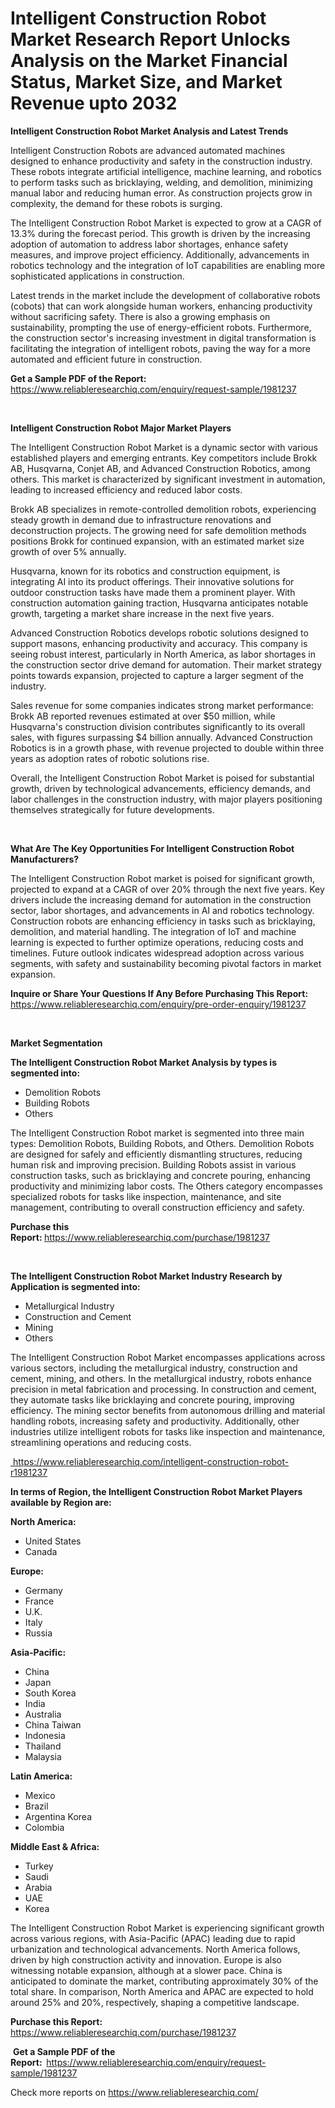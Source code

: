 <p><h1>Intelligent Construction Robot Market Research Report Unlocks Analysis on the Market Financial Status, Market Size, and Market Revenue upto 2032</h1></p><p><strong>Intelligent Construction Robot Market Analysis and Latest Trends</strong></p>
<p><p>Intelligent Construction Robots are advanced automated machines designed to enhance productivity and safety in the construction industry. These robots integrate artificial intelligence, machine learning, and robotics to perform tasks such as bricklaying, welding, and demolition, minimizing manual labor and reducing human error. As construction projects grow in complexity, the demand for these robots is surging.</p><p>The Intelligent Construction Robot Market is expected to grow at a CAGR of 13.3% during the forecast period. This growth is driven by the increasing adoption of automation to address labor shortages, enhance safety measures, and improve project efficiency. Additionally, advancements in robotics technology and the integration of IoT capabilities are enabling more sophisticated applications in construction. </p><p>Latest trends in the market include the development of collaborative robots (cobots) that can work alongside human workers, enhancing productivity without sacrificing safety. There is also a growing emphasis on sustainability, prompting the use of energy-efficient robots. Furthermore, the construction sector's increasing investment in digital transformation is facilitating the integration of intelligent robots, paving the way for a more automated and efficient future in construction.</p></p>
<p><strong>Get a Sample PDF of the Report:&nbsp;</strong> <a href="https://www.reliableresearchiq.com/enquiry/request-sample/1981237?utm_campaign=2797&utm_medium=2&utm_source=Github&utm_content=ia&utm_term=02032025&utm_id=intelligent-construction-robot">https://www.reliableresearchiq.com/enquiry/request-sample/1981237</a></p>
<p>&nbsp;</p>
<p><strong>Intelligent Construction Robot Major Market Players</strong></p>
<p><p>The Intelligent Construction Robot Market is a dynamic sector with various established players and emerging entrants. Key competitors include Brokk AB, Husqvarna, Conjet AB, and Advanced Construction Robotics, among others. This market is characterized by significant investment in automation, leading to increased efficiency and reduced labor costs.</p><p>Brokk AB specializes in remote-controlled demolition robots, experiencing steady growth in demand due to infrastructure renovations and deconstruction projects. The growing need for safe demolition methods positions Brokk for continued expansion, with an estimated market size growth of over 5% annually.</p><p>Husqvarna, known for its robotics and construction equipment, is integrating AI into its product offerings. Their innovative solutions for outdoor construction tasks have made them a prominent player. With construction automation gaining traction, Husqvarna anticipates notable growth, targeting a market share increase in the next five years.</p><p>Advanced Construction Robotics develops robotic solutions designed to support masons, enhancing productivity and accuracy. This company is seeing robust interest, particularly in North America, as labor shortages in the construction sector drive demand for automation. Their market strategy points towards expansion, projected to capture a larger segment of the industry.</p><p>Sales revenue for some companies indicates strong market performance: Brokk AB reported revenues estimated at over $50 million, while Husqvarna's construction division contributes significantly to its overall sales, with figures surpassing $4 billion annually. Advanced Construction Robotics is in a growth phase, with revenue projected to double within three years as adoption rates of robotic solutions rise.</p><p>Overall, the Intelligent Construction Robot Market is poised for substantial growth, driven by technological advancements, efficiency demands, and labor challenges in the construction industry, with major players positioning themselves strategically for future developments.</p></p>
<p>&nbsp;</p>
<p><strong>What Are The Key Opportunities For Intelligent Construction Robot Manufacturers?</strong></p>
<p><p>The Intelligent Construction Robot market is poised for significant growth, projected to expand at a CAGR of over 20% through the next five years. Key drivers include the increasing demand for automation in the construction sector, labor shortages, and advancements in AI and robotics technology. Construction robots are enhancing efficiency in tasks such as bricklaying, demolition, and material handling. The integration of IoT and machine learning is expected to further optimize operations, reducing costs and timelines. Future outlook indicates widespread adoption across various segments, with safety and sustainability becoming pivotal factors in market expansion.</p></p>
<p><strong>Inquire or Share Your Questions If Any Before Purchasing This Report:</strong> <a href="https://www.reliableresearchiq.com/enquiry/pre-order-enquiry/1981237?utm_campaign=2797&utm_medium=2&utm_source=Github&utm_content=ia&utm_term=02032025&utm_id=intelligent-construction-robot">https://www.reliableresearchiq.com/enquiry/pre-order-enquiry/1981237</a></p>
<p>&nbsp;</p>
<p><strong>Market Segmentation</strong></p>
<p><strong>The Intelligent Construction Robot Market Analysis by types is segmented into:</strong></p>
<p><ul><li>Demolition Robots</li><li>Building Robots</li><li>Others</li></ul></p>
<p><p>The Intelligent Construction Robot market is segmented into three main types: Demolition Robots, Building Robots, and Others. Demolition Robots are designed for safely and efficiently dismantling structures, reducing human risk and improving precision. Building Robots assist in various construction tasks, such as bricklaying and concrete pouring, enhancing productivity and minimizing labor costs. The Others category encompasses specialized robots for tasks like inspection, maintenance, and site management, contributing to overall construction efficiency and safety.</p></p>
<p><strong>Purchase this Report:&nbsp;</strong><a href="https://www.reliableresearchiq.com/purchase/1981237?utm_campaign=2797&utm_medium=2&utm_source=Github&utm_content=ia&utm_term=02032025&utm_id=intelligent-construction-robot">https://www.reliableresearchiq.com/purchase/1981237</a></p>
<p>&nbsp;</p>
<p><strong>The Intelligent Construction Robot Market Industry Research by Application is segmented into:</strong></p>
<p><ul><li>Metallurgical Industry</li><li>Construction and Cement</li><li>Mining</li><li>Others</li></ul></p>
<p><p>The Intelligent Construction Robot Market encompasses applications across various sectors, including the metallurgical industry, construction and cement, mining, and others. In the metallurgical industry, robots enhance precision in metal fabrication and processing. In construction and cement, they automate tasks like bricklaying and concrete pouring, improving efficiency. The mining sector benefits from autonomous drilling and material handling robots, increasing safety and productivity. Additionally, other industries utilize intelligent robots for tasks like inspection and maintenance, streamlining operations and reducing costs.</p></p>
<p><a href="https://www.reliableresearchiq.com/intelligent-construction-robot-r1981237?utm_campaign=2797&utm_medium=2&utm_source=Github&utm_content=ia&utm_term=02032025&utm_id=intelligent-construction-robot">&nbsp;https://www.reliableresearchiq.com/intelligent-construction-robot-r1981237</a></p>
<p><strong>In terms of Region, the Intelligent Construction Robot Market Players available by Region are:</strong></p>
<p>
    <p> <strong> North America: </strong>
        <ul>
            <li>United States</li>
            <li>Canada</li>
        </ul>
        </p> 
    <p> <strong> Europe: </strong>
        <ul>
            <li>Germany</li>
            <li>France</li>
            <li>U.K.</li>
            <li>Italy</li>
            <li>Russia</li>
        </ul>
        </p> 
    <p> <strong> Asia-Pacific: </strong>
        <ul>
            <li>China</li>
            <li>Japan</li>
            <li>South Korea</li>
            <li>India</li>
            <li>Australia</li>
            <li>China Taiwan</li>
            <li>Indonesia</li>
            <li>Thailand</li>
            <li>Malaysia</li>
        </ul>
        </p> 
    <p> <strong> Latin America: </strong>
        <ul>
            <li>Mexico</li>
            <li>Brazil</li>
            <li>Argentina Korea</li>
            <li>Colombia</li>
        </ul>
        </p> 
    <p> <strong> Middle East & Africa: </strong>
        <ul>
            <li>Turkey</li>
            <li>Saudi</li>
            <li>Arabia</li>
            <li>UAE</li>
            <li>Korea</li>
        </ul>
    </p>
    </p>
<p><p>The Intelligent Construction Robot Market is experiencing significant growth across various regions, with Asia-Pacific (APAC) leading due to rapid urbanization and technological advancements. North America follows, driven by high construction activity and innovation. Europe is also witnessing notable expansion, although at a slower pace. China is anticipated to dominate the market, contributing approximately 30% of the total share. In comparison, North America and APAC are expected to hold around 25% and 20%, respectively, shaping a competitive landscape.</p></p>
<p><strong>Purchase this Report: </strong><a href="https://www.reliableresearchiq.com/purchase/1981237?utm_campaign=2797&utm_medium=2&utm_source=Github&utm_content=ia&utm_term=02032025&utm_id=intelligent-construction-robot">https://www.reliableresearchiq.com/purchase/1981237</a></p>
<p>&nbsp;<strong>Get a Sample PDF of the Report:&nbsp;&nbsp;</strong><a href="https://www.reliableresearchiq.com/enquiry/request-sample/1981237?utm_campaign=2797&utm_medium=2&utm_source=Github&utm_content=ia&utm_term=02032025&utm_id=intelligent-construction-robot">https://www.reliableresearchiq.com/enquiry/request-sample/1981237</a></p>
<p><strong></strong></p>
<p>Check more reports on <a href="https://www.reliableresearchiq.com/?utm_campaign=2797&utm_medium=2&utm_source=Github&utm_content=ia&utm_term=02032025&utm_id=intelligent-construction-robot">https://www.reliableresearchiq.com/</a></p>